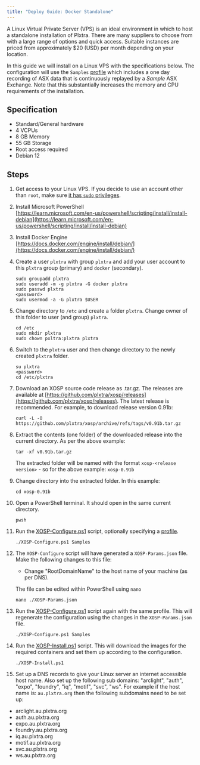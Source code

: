 ```yaml
---
title: "Deploy Guide: Docker Standalone"
---
```


A Linux Virtual Private Server (VPS) is an ideal environment in which to host a standalone installation of Plxtra.  There are many suppliers to choose from with a large range of options and quick access.  Suitable instances are priced from approximately $20 (USD) per month depending on your location.

In this guide we will install on a Linux VPS with the specifications below.  The configuration will use the `Samples` [profile](../../../deploy/profiles/) which includes a one day recording of ASX data that is continuously replayed by a *Sample* ASX Exchange.  Note that this substantially increases the memory and CPU requirements of the installation.

## Specification

* Standard/General hardware
* 4 VCPUs
* 8 GB Memory
* 55 GB Storage
* Root access required
* Debian 12

## Steps

1. Get access to your Linux VPS. If you decide to use an account other than `root`, make sure [it has `sudo` privileges](https://www.techrepublic.com/article/how-to-quickly-give-users-sudo-privileges-in-linux/).

1. Install Microsoft PowerShell\
    [https://learn.microsoft.com/en-us/powershell/scripting/install/install-debian](https://learn.microsoft.com/en-us/powershell/scripting/install/install-debian)

1. Install Docker Engine\
    [https://docs.docker.com/engine/install/debian/](https://docs.docker.com/engine/install/debian/)

1. Create a user `plxtra` with group `plxtra` and add your user account to this `plxtra` group (primary) and `docker` (secondary).
    ```
    sudo groupadd plxtra
    sudo useradd -m -g plxtra -G docker plxtra
    sudo passwd plxtra
    <password>
    sudo usermod -a -G plxtra $USER
    ```

1. Change directory to `/etc` and create a folder `plxtra`.  Change owner of this folder to user (and group) `plxtra`.
    ```
    cd /etc
    sudo mkdir plxtra
    sudo chown pxltra:plxtra plxtra
    ```

1. Switch to the `plxtra` user and then change directory to the newly created `plxtra` folder.
    ```
    su plxtra
    <password>
    cd /etc/plxtra
    ```

1. Download an XOSP source code release as .tar.gz.  The releases are available at [https://github.com/plxtra/xosp/releases](https://github.com/plxtra/xosp/releases).  The latest release is recommended.  For example, to download release version 0.91b:
    ```
    curl -L -O https://github.com/plxtra/xosp/archive/refs/tags/v0.91b.tar.gz
    ```

1. Extract the contents (one folder) of the downloaded release into the current directory. As per the above example:
    ```
    tar -xf v0.91b.tar.gz
    ```
    The extracted folder will be named with the format `xosp-<release version>` - so for the above example: `xosp-0.91b`

1. Change directory into the extracted folder. In this example:
    ```
    cd xosp-0.91b
    ```

1. Open a PowerShell terminal.  It should open in the same current directory.
    ```
    pwsh
    ```

1. Run the [XOSP-Configure.ps1](../../../deploy/scripts/#xosp-configure) script, optionally specifying a [profile](../../../deploy/profiles/).
    ```
    ./XOSP-Configure.ps1 Samples
    ```

1. The `XOSP-Configure` script will have generated a `XOSP-Params.json` file.  Make the following changes to this file:
    * Change "RootDomainName" to the host name of your machine (as per DNS).

    The file can be edited within PowerShell using `nano`
    ```
    nano ./XOSP-Params.json
    ```

1. Run the [XOSP-Configure.ps1](../../../deploy/scripts/#xosp-configure) script again with the same profile.  This will regenerate the configuration using the changes in the `XOSP-Params.json` file.
    ```
    ./XOSP-Configure.ps1 Samples
    ```

1. Run the [XOSP-Install.ps1](../../../deploy/scripts/#xosp-install) script.  This will download the images for the required containers and set them up according to the configuration.
    ```
    ./XOSP-Install.ps1
    ```

1. Set up a DNS records to give your Linux server an internet accessible host name. Also set up the following sub domains: "arclight", "auth", "expo", "foundry", "iq", "motif", "svc", "ws". For example if the host name is: `au.plxtra.org` then the following subdomains need to be set up:
* arclight.au.plxtra.org
* auth.au.plxtra.org
* expo.au.plxtra.org
* foundry.au.plxtra.org
* iq.au.plxtra.org
* motif.au.plxtra.org
* svc.au.plxtra.org
* ws.au.plxtra.org

